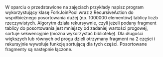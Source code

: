 W oparciu o przedstawione na zajęciach przykłady napisz program wykorzystujący klasę ForkJoinPool wraz z RecursiveAction do współbieżnego posortowania dużej (np. 1000000 elementów) tablicy liczb rzeczywistych. Algorytm działa rekursywnie, czyli jeżeli podany fragment tablicy do posortowania jest mniejszy od zadaniej wartości progowej, sortuje sekwencyjnie (można wykorzystać bibliotekę). Dla długości większych lub równych od progu dzieli otrzymany fragment na 2 części i rekursyjnie wywołuje funkcję sortującą dla tych części. Posortowane fragmenty są następnie łączone.
